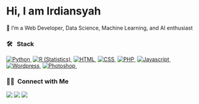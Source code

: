 ### 
<h1>Hi, I am Irdiansyah </h1>
<p>
👀 I’m a Web Developer, Data Science, Machine Learning, and AI enthusiast
</p>

### 🛠 &nbsp; Stack

<a href="#" >![Python](https://img.shields.io/badge/-Python-05122A?style=flat&logo=python)&nbsp;</a>
<a href="#" >![R (Statistics)](https://img.shields.io/badge/-R-05122A?style=flat&logo=R&logoColor=276DC3)&nbsp;</a>
<a href="#" >![HTML](https://img.shields.io/badge/-HTML-05122A?style=flat&logo=HTML5)&nbsp;</a>
<a href="#" >![CSS](https://img.shields.io/badge/-CSS-05122A?style=flat&logo=CSS3&logoColor=1572B6)&nbsp;</a>
<a href="https://codepolitan.com/c/ZXUZ1DN/" >![PHP](https://img.shields.io/badge/-PHP-05122A?style=flat&logo=php)&nbsp;</a>
<a href="#" >![Javascript](https://img.shields.io/badge/-javascript-05122A?style=flat&logo=javascript)&nbsp;</a>
<a href="#" >![Wordpress](https://img.shields.io/badge/-Wordpress-05122A?style=flat&logo=wordpress&logoColor=FFFFFF)&nbsp;</a>
<a href="#" >![Photoshop](https://img.shields.io/badge/-Photoshop-05122A?style=flat&logo=adobe-photoshop)&nbsp;</a>

### 🤝🏻 &nbsp;Connect with Me

<p>
<a href="https://irdiansyah.biz/"><img src="https://img.shields.io/badge/-irdiansyah.biz-3423A6?style=flat&logo=Google-Chrome&logoColor=white"/></a>
<a href="https://www.linkedin.com/in/irdiansyah/"><img src="https://img.shields.io/badge/-Irdiansyah-0077B5?style=flat&logo=Linkedin&logoColor=white"/></a>
<a href="mailto:hello@irdiansyah.biz"><img src="https://img.shields.io/badge/-hello@irdiansyah.biz-D14836?style=flat&logo=Gmail&logoColor=white"/></a>
</p>
<!---
1rdiansyah/1rdiansyah is a ✨ special ✨ repository because its `README.md` (this file) appears on your GitHub profile.
You can click the Preview link to take a look at your changes.
--->
